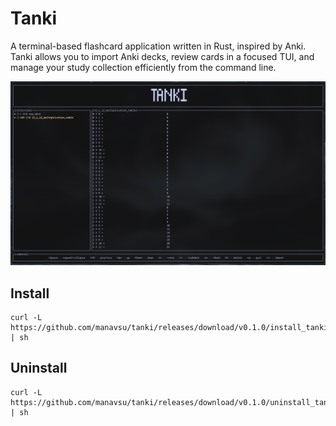 # Tanki

A terminal-based flashcard application written in Rust, inspired by Anki. Tanki allows you to import Anki decks, review cards in a focused TUI, and manage your study collection efficiently from the command line.

![Screenshot](screenshot.png)

## Install
```
curl -L https://github.com/manavsu/tanki/releases/download/v0.1.0/install_tanki.sh | sh
```
## Uninstall
```
curl -L https://github.com/manavsu/tanki/releases/download/v0.1.0/uninstall_tanki.sh | sh
```

